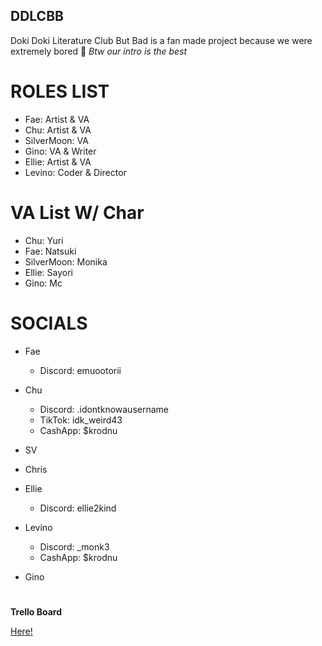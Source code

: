 ## DDLCBB

Doki Doki Literature Club But Bad is a fan made project because we were extremely bored 🤷
*Btw our intro is the best*

# ROLES LIST

 - Fae: Artist & VA
 - Chu: Artist & VA
 - SilverMoon: VA
 - Gino: VA & Writer
 - Ellie: Artist & VA
 - Levino: Coder & Director
#

# VA List W/ Char
 - Chu: Yuri
 - Fae: Natsuki
 - SilverMoon: Monika
 - Ellie: Sayori
 - Gino: Mc
#

# SOCIALS

 - Fae
    - Discord: emuootorii
 - Chu
    - Discord: .idontknowausername
    - TikTok: idk_weird43
    - CashApp: $krodnu
 - SV
    
 - Chris
    
 - Ellie
    - Discord: ellie2kind
 - Levino
    - Discord: _monk3
    - CashApp: $krodnu
 - Gino
#
**Trello Board**

[Here!](https://trello.com/b/xQkUib4k/ddlcbb)
